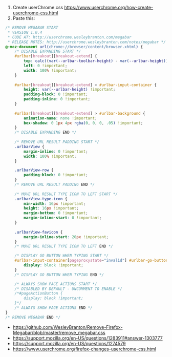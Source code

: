 1. Create userChrome.css https://www.userchrome.org/how-create-userchrome-css.html
2. Paste this:

```css
/* REMOVE MEGABAR START
 * VERSION 1.0.4
 * CODE AT: http://userchrome.wesleybranton.com/megabar
 * RELEASE NOTES: http://userchrome.wesleybranton.com/notes/megabar */
@-moz-document url(chrome://browser/content/browser.xhtml) {
    /* DISABLE EXPANDING START */
    #urlbar[breakout][breakout-extend] {
        top: calc((var(--urlbar-toolbar-height) - var(--urlbar-height)) / 2) !important;
        left: 0 !important;
        width: 100% !important;
    }
    
    #urlbar[breakout][breakout-extend] > #urlbar-input-container {
        height: var(--urlbar-height) !important;
        padding-block: 0 !important;
        padding-inline: 0 !important;
    }
    
    #urlbar[breakout][breakout-extend] > #urlbar-background {
        animation-name: none !important;
        box-shadow: 0 1px 4px rgba(0, 0, 0, .05) !important;
    }
    /* DISABLE EXPANDING END */
    
    /* REMOVE URL RESULT PADDING START */
    .urlbarView {
        margin-inline: 0 !important;
        width: 100% !important;
    }

    .urlbarView-row {
        padding-block: 0 !important;
    }
    /* REMOVE URL RESULT PADDING END */
    
    /* MOVE URL RESULT TYPE ICON TO LEFT START */
    .urlbarView-type-icon {
        min-width: 16px !important;
        height: 16px !important;
        margin-bottom: 0 !important;
        margin-inline-start: 0 !important;
    }
    
    .urlbarView-favicon {
        margin-inline-start: 20px !important;
    }
    /* MOVE URL RESULT TYPE ICON TO LEFT END */

    /* DISPLAY GO BUTTON WHEN TYPING START */
    #urlbar-input-container[pageproxystate="invalid"] #urlbar-go-button {
        display: block !important;
    }
    /* DISPLAY GO BUTTON WHEN TYPING END */

    /* ALWAYS SHOW PAGE ACTIONS START */
    /* DISABLED BY DEFAULT - UNCOMMENT TO ENABLE */
    /*#pageActionButton {
        display: block !important;
    }*/
    /* ALWAYS SHOW PAGE ACTIONS END */
}
/* REMOVE MEGABAR END */
```

- https://github.com/WesleyBranton/Remove-Firefox-Megabar/blob/master/remove_megabar.css
- https://support.mozilla.org/en-US/questions/1283911#answer-1303777
- https://support.mozilla.org/en-US/questions/1274579
- https://www.userchrome.org/firefox-changes-userchrome-css.html